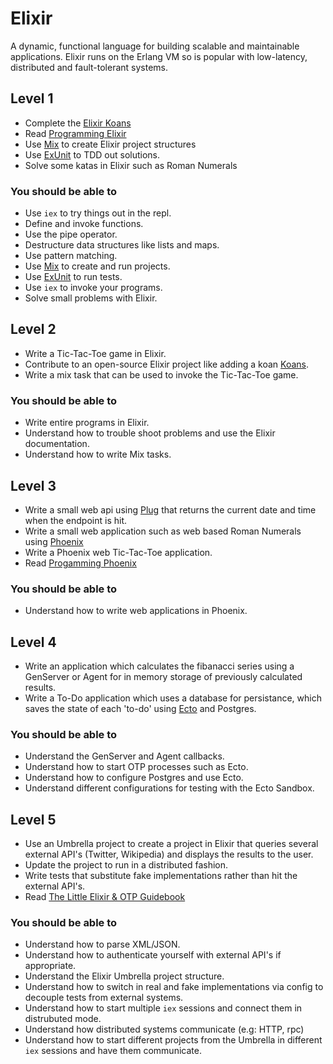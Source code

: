 # Elixir

A dynamic, functional language for building scalable and maintainable applications. Elixir runs on the Erlang VM so is popular with low-latency, distributed and fault-tolerant systems.

## Level 1

* Complete the [Elixir Koans](https://github.com/elixirkoans/elixir-koans)
* Read [Programming Elixir](https://pragprog.com/book/elixir/programming-elixir)
* Use [Mix](https://hexdocs.pm/mix/Mix.html) to create Elixir project structures
* Use [ExUnit](https://hexdocs.pm/ex_unit/ExUnit.html) to TDD out solutions.
* Solve some katas in Elixir such as Roman Numerals

### You should be able to

* Use `iex` to try things out in the repl.
* Define and invoke functions.
* Use the pipe operator.
* Destructure data structures like lists and maps.
* Use pattern matching.
* Use [Mix](https://hexdocs.pm/mix/Mix.html) to create and run projects.
* Use [ExUnit](https://hexdocs.pm/ex_unit/ExUnit.html) to run tests.
* Use `iex` to invoke your programs.
* Solve small problems with Elixir.

## Level 2

* Write a Tic-Tac-Toe game in Elixir.
* Contribute to an open-source Elixir project like adding a koan [Koans](https://hexdocs.pm/mix/Mix.html).
* Write a mix task that can be used to invoke the Tic-Tac-Toe game.

### You should be able to

* Write entire programs in Elixir.
* Understand how to trouble shoot problems and use the Elixir documentation.
* Understand how to write Mix tasks.

## Level 3

* Write a small web api using [Plug](https://hexdocs.pm/plug/readme.html) that returns the current date and time when the endpoint is hit.
* Write a small web application such as web based Roman Numerals using [Phoenix](http://phoenixframework.org/)
* Write a Phoenix web Tic-Tac-Toe application.
* Read [Progamming Phoenix](https://pragprog.com/book/phoenix/programming-phoenix)

### You should be able to

* Understand how to write web applications in Phoenix.

## Level 4

* Write an application which calculates the fibanacci series using a GenServer or Agent for in memory storage of previously calculated results.
* Write a To-Do application which uses a database for persistance, which saves the state of each 'to-do' using [Ecto](https://hexdocs.pm/ecto/Ecto.html) and Postgres.

### You should be able to

* Understand the GenServer and Agent callbacks.
* Understand how to start OTP processes such as Ecto.
* Understand how to configure Postgres and use Ecto.
* Understand different configurations for testing with the Ecto Sandbox.

## Level 5

* Use an Umbrella project to create a project in Elixir that queries several external API's (Twitter, Wikipedia) and displays the results to the user.
* Update the project to run in a distributed fashion.
* Write tests that substitute fake implementations rather than hit the external API's.
* Read [The Little Elixir & OTP Guidebook](https://www.manning.com/books/the-little-elixir-and-otp-guidebook)

### You should be able to

* Understand how to parse XML/JSON.
* Understand how to authenticate yourself with external API's if appropriate.
* Understand the Elixir Umbrella project structure.
* Understand how to switch in real and fake implementations via config to decouple tests from external systems.
* Understand how to start multiple `iex` sessions and connect them in distrubuted mode.
* Understand how distributed systems communicate (e.g: HTTP, rpc)
* Understand how to start different projects from the Umbrella in different `iex` sessions and have them communicate.

